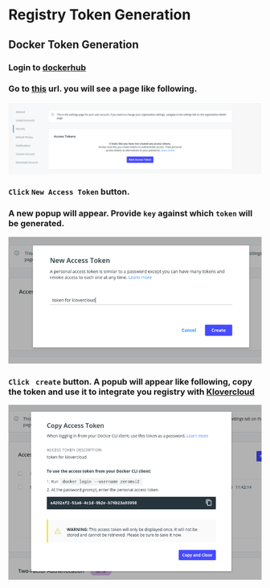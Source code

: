 
# Registry Token Generation

## Docker Token Generation

### Login to [dockerhub](https://hub.docker.com/)

### Go to [this](https://hub.docker.com/settings/security) url. you will see a page like following.
![docker hub token generation](./images/dockerhub_token_generation1.png)

### ```Click```  ```New Access Token``` button.

### A new popup will appear. Provide ```key``` against which ```token``` will be generated. 

![docker hub token generation](./images/dockerhub_token_generation2.png)

### ```Click```  ``` create``` button. A popub will appear like following, copy the token and use it to integrate you registry with [Klovercloud]() 

![docker hubm generated token](./images/dockerhub_token_generation3.png)
